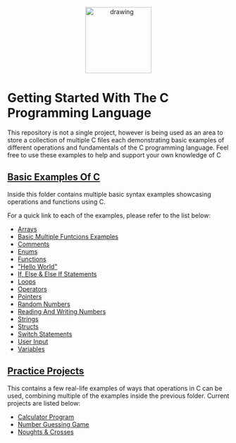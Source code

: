 <p align="center">
 <img src="https://upload.wikimedia.org/wikipedia/commons/1/18/C_Programming_Language.svg" alt="drawing" width="150"/> 
 
# Getting Started With The C Programming Language

This repository is not a single project, however is being used as an area to store a collection of multiple C files each demonstrating basic examples of different operations and fundamentals of the C programming language.
Feel free to use these examples to help and support your own knowledge of C

## [Basic Examples Of C](https://github.com/jordan-lee02/Starting-With-C/tree/main/src/basic%20examples%20of%20parts%20of%20C)

Inside this folder contains multiple basic syntax examples showcasing operations and functions using C.

For a quick link to each of the examples, please refer to the list below:
- [Arrays](https://github.com/jordan-lee02/Starting-With-C/tree/main/src/basic%20examples%20of%20parts%20of%20C/arrays)
- [Basic Multiple Funtcions Examples](https://github.com/jordan-lee02/Starting-With-C/tree/main/src/basic%20examples%20of%20parts%20of%20C/basic%20examples%20of%20multiple%20operations)
- [Comments](https://github.com/jordan-lee02/Starting-With-C/tree/main/src/basic%20examples%20of%20parts%20of%20C/comments)
- [Enums](https://github.com/jordan-lee02/Starting-With-C/tree/main/src/basic%20examples%20of%20parts%20of%20C/enums)
- [Functions](https://github.com/jordan-lee02/Starting-With-C/tree/main/src/basic%20examples%20of%20parts%20of%20C/functions)
- ["Hello World"](https://github.com/jordan-lee02/Starting-With-C/tree/main/src/basic%20examples%20of%20parts%20of%20C/hello%20world)
- [If, Else & Else If Statements](https://github.com/jordan-lee02/Starting-With-C/tree/main/src/basic%20examples%20of%20parts%20of%20C/if%2Celse%2Celse%20if%20statements)
- [Loops](https://github.com/jordan-lee02/Starting-With-C/tree/main/src/basic%20examples%20of%20parts%20of%20C/loops)
- [Operators](https://github.com/jordan-lee02/Starting-With-C/tree/main/src/basic%20examples%20of%20parts%20of%20C/operators)
- [Pointers](https://github.com/jordan-lee02/Starting-With-C/tree/main/src/basic%20examples%20of%20parts%20of%20C/pointers)
- [Random Numbers](https://github.com/jordan-lee02/Starting-With-C/tree/main/src/basic%20examples%20of%20parts%20of%20C/random%20numbers)
- [Reading And Writing Numbers](https://github.com/jordan-lee02/Starting-With-C/tree/main/src/basic%20examples%20of%20parts%20of%20C/reading%20and%20writing%20files)
- [Strings](https://github.com/jordan-lee02/Starting-With-C/tree/main/src/basic%20examples%20of%20parts%20of%20C/strings)
- [Structs](https://github.com/jordan-lee02/Starting-With-C/tree/main/src/basic%20examples%20of%20parts%20of%20C/structs)
- [Switch Statements](https://github.com/jordan-lee02/Starting-With-C/tree/main/src/basic%20examples%20of%20parts%20of%20C/switch%20statements)
- [User Input](https://github.com/jordan-lee02/Starting-With-C/tree/main/src/basic%20examples%20of%20parts%20of%20C/user%20input)
- [Variables](https://github.com/jordan-lee02/Starting-With-C/tree/main/src/basic%20examples%20of%20parts%20of%20C/variables)

## [Practice Projects](https://github.com/jordan-lee02/Starting-With-C/tree/main/src/Practice%20Projects)

This contains a few real-life examples of ways that operations in C can be used, combining multiple of the examples inside the previous folder.
Current projects are listed below:
- [Calculator Program](https://github.com/jordan-lee02/Starting-With-C/tree/main/src/Practice%20Projects/Calculator%20Program)
- [Number Guessing Game](https://github.com/jordan-lee02/Starting-With-C/tree/main/src/Practice%20Projects/Number%20Guessing%20Game)
- [Noughts & Crosses](https://github.com/jordan-lee02/Starting-With-C/tree/main/src/Practice%20Projects/noughts%20%26%20crosses)

